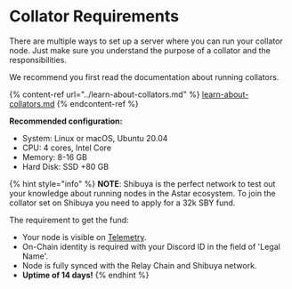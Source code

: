 # Collator Requirements

There are multiple ways to set up a server where you can run your collator node. Just make sure you understand the purpose of a collator and the responsibilities.

We recommend you first read the documentation about running collators.

{% content-ref url="../learn-about-collators.md" %}
[learn-about-collators.md](../learn-about-collators.md)
{% endcontent-ref %}

**Recommended configuration:**

* System: Linux or macOS, Ubuntu 20.04
* CPU: 4 cores, Intel Core
* Memory: 8-16 GB
* Hard Disk: SSD +80 GB

{% hint style="info" %}
**NOTE**: Shibuya is the perfect network to test out your knowledge about running nodes in the Astar ecosystem. To join the collator set on Shibuya you need to apply for a 32k SBY fund.

The requirement to get the fund:

* Your node is visible on [Telemetry](https://telemetry.polkadot.io/#/0xddb89973361a170839f80f152d2e9e38a376a5a7eccefcade763f46a8e567019).
* On-Chain identity is required with your Discord ID in the field of 'Legal Name'.
* Node is fully synced with the Relay Chain and Shibuya network.
* **Uptime of 14 days!**
{% endhint %}



